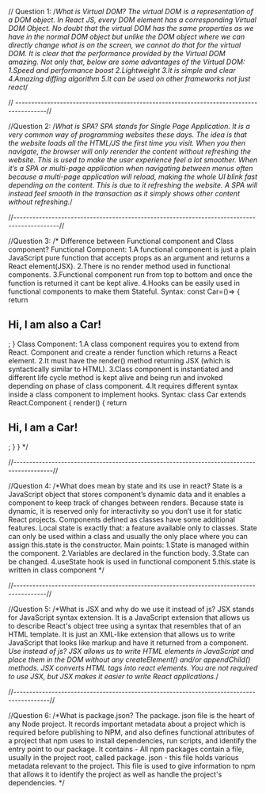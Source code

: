 // Question 1:
/*What is Virtual DOM?
    The virtual DOM is a representation of a DOM object. In React JS, every DOM 
element has a corresponding Virtual DOM Object. No doubt that the virtual DOM 
has the same properties as we have in the normal DOM object but unlike the DOM 
object where we can directly change what is on the screen, we cannot do that 
for the virtual DOM.
   It is clear that the performance provided by the Virtual DOM amazing. Not only that, below are some advantages of the Virtual DOM:
1.Speed and performance boost
2.Lightweight
3.It is simple and clear
4.Amazing diffing algorithm
5.It can be used on other frameworks not just react*/

// ----------------------------------------------------------------------------------------//

//Question 2:
/*What is SPA?
    SPA stands for Single Page Application. It is a very common way of 
programming websites these days. The idea is that the website loads all 
the HTML/JS the first time you visit. When you then navigate, the browser 
will only rerender the content without refreshing the website.
    This is used to make the user experience feel a lot smoother. When it’s a SPA or 
multi-page application when navigating between menus often because 
a multi-page application will reload, making the whole UI blink fast depending 
on the content. This is due to it refreshing the website. A SPA will instead 
feel smooth in the transaction as it simply shows other content without refreshing.*/

//--------------------------------------------------------------------------------------------//

//Question 3:
/* Difference between Functional component and Class component?
  Functional Component:
  1.A functional component is just a plain JavaScript pure function that accepts 
    props as an argument and returns a React element(JSX).
  2.There is no render method used in functional components.
  3.Functional component run from top to bottom and once the function 
    is returned it cant be kept alive.
  4.Hooks can be easily used in functional components to make them Stateful.
  Syntax:
             const Car=()=> {
             return <h2>Hi, I am also a Car!</h2>;
             }
  Class Component:
  1.A class component requires you to extend from React. Component and 
    create a render function which returns a React element.
  2.It must have the render() method returning JSX (which is syntactically similar to HTML).
  3.Class component is instantiated and different life cycle method is kept alive 
    and being run and invoked depending on phase of class component.
  4.It requires different syntax inside a class component to implement hooks.
   Syntax:
             class Car extends React.Component {
               render() {
                 return <h2>Hi, I am a Car!</h2>;
               }
             }  */

//------------------------------------------------------------------------------------------//

//Question 4:
/*What does mean by state and its use in react?
  State is a JavaScript object that stores component’s dynamic data and it enables
 a component to keep track of changes between renders. Because state is 
 dynamic, it is reserved only for interactivity so you don’t use it for 
 static React projects.
   Components defined as classes have some additional features. Local state is 
exactly that: a feature available only to classes. State can only be used within 
a class and usually the only place where you can assign this.state is the constructor.
Main points:
  1.State is managed within the component.
  2.Variables are declared in the function body.
  3.State can be changed.
  4.useState hook is used in functional component
  5.this.state is written in class component */

//----------------------------------------------------------------------------------------//

//Question 5:
/*What is JSX and why do we use it instead of js?
  JSX stands for JavaScript syntax extension. It is a JavaScript extension that 
allows us to describe React's object tree using a syntax that resembles that of 
an HTML template. It is just an XML-like extension that allows us to write JavaScript 
that looks like markup and have it returned from a component.
*Use instead of js?
   JSX allows us to write HTML elements in JavaScript and place them in the 
DOM without any createElement() and/or appendChild() methods. JSX converts 
HTML tags into react elements. You are not required to use JSX, but JSX makes it 
easier to write React applications.*/

//-----------------------------------------------------------------------------------------//

//Question 6:
/*What is package.json?
  The package. json file is the heart of any Node project. It records important 
metadata about a project which is required before publishing to NPM, and also defines 
functional attributes of a project that npm uses to install dependencies, 
run scripts, and identify the entry point to our package.
  It contains - All npm packages contain a file, usually in the project root, 
called package. json - this file holds various metadata relevant to the project. 
This file is used to give information to npm that allows it to identify the project 
as well as handle the project's dependencies. */
